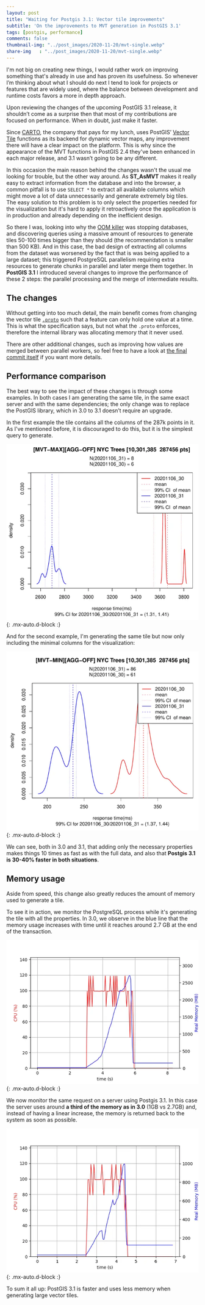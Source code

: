 ```yaml
---
layout: post
title: "Waiting for Postgis 3.1: Vector tile improvements"
subtitle: 'On the improvements to MVT generation in PostGIS 3.1'
tags: [postgis, performance]
comments: false
thumbnail-img: "../post_images/2020-11-20/mvt-single.webp"
share-img	: "../post_images/2020-11-20/mvt-single.webp"
---
```


I'm not big on creating new things, I would rather work on improving something that's already in use and has proven its usefulness. So whenever I’m thinking about what I should do next I tend to look for projects or features that are widely used, where the balance between development and runtime costs favors a more in depth approach.

Upon reviewing the changes of the upcoming PostGIS 3.1 release, it shouldn’t come as a surprise then that most of my contributions are focused on performance. When in doubt, just make it faster.

Since [CARTO](https://carto.com/), the company that pays for my lunch, uses PostGIS’ [Vector Tile](https://postgis.net/docs/ST_AsMVT.html) functions as its backend for dynamic vector maps, any improvement there will have a clear impact on the platform. This is why since the appearance of the MVT functions in PostGIS 2.4 they've been enhanced in each major release, and 3.1 wasn’t going to be any different.

In this occasion the main reason behind the changes wasn't the usual me looking for trouble, but the other way around. As **ST_AsMVT** makes it really easy to extract information from the database and into the browser, a common pitfall is to use `SELECT *` to extract all available columns which might move a lot of data unnecessarily and generate extremely big tiles. The easy solution to this problem is to only select the properties needed for the visualization but it's hard to apply it retroactively once the application is in production and already depending on the inefficient design.

So there I was, looking into why the [OOM killer](https://www.kernel.org/doc/gorman/html/understand/understand016.html) was stopping databases, and discovering queries using a massive amount of resources to generate tiles 50-100 times bigger than they should (the recommendation is smaller than 500 KB). And in this case, the bad design of extracting all columns from the dataset was worsened by the fact that is was being applied to a large dataset; this triggered PostgreSQL parallelism requiring extra resources to generate chunks in parallel and later merge them together. In **PostGIS 3.1** I introduced several changes to improve the performance of these 2 steps: the parallel processing and the merge of intermediate results.

## The changes

Without getting into too much detail, the main benefit comes from changing the vector tile [`.proto`](https://github.com/mapbox/vector-tile-spec/blob/master/2.1/vector_tile.proto) such that a feature can only hold one value at a time. This is what the specification says, but not what the `.proto` enforces, therefore the internal library was allocating memory that it never used.

There are other additional changes, such as improving how values are merged between parallel workers, so feel free to have a look at [the final commit itself](https://github.com/postgis/postgis/commit/99c50d4602a6e1d94f65932cbcbee933af998ea1) if you want more details.

## Performance comparison

The best way to see the impact of these changes is through some examples. In both cases I am generating the same tile, in the same exact server and with the same dependencies; the only change was to replace the PostGIS library, which in 3.0 to 3.1 doesn’t require an upgrade.

In the first example the tile contains all the columns of the 287k points in it. As I've mentioned before, it is discouraged to do this, but it is the simplest query to generate.

![Performance comparison with max properties](../post_images/2020-11-20/mvt-all.webp){: .mx-auto.d-block :}

And for the second example, I'm generating the same tile but now only including the minimal columns for the visualization:

![Performance comparison with min properties](../post_images/2020-11-20/mvt-single.webp){: .mx-auto.d-block :}

We can see, both in 3.0 and 3.1, that adding only the necessary properties makes things 10 times as fast as with the full data, and also that **Postgis 3.1 is 30-40% faster in both situations**.

## Memory usage

Aside from speed, this change also greatly reduces the amount of memory used to generate a tile.

To see it in action, we monitor the PostgreSQL process while it's generating the tile with all the properties. In 3.0, we observe in the blue line that the memory usage increases with time until it reaches around 2.7 GB at the end of the transaction.

![Memory usage in 3.0](../post_images/2020-11-20/memory_30.webp){: .mx-auto.d-block :}

We now monitor the same request on a server using Postgis 3.1. In this case the server uses around **a third of the memory as in 3.0** (1GB vs 2.7GB) and, instead of having a linear increase, the memory is returned back to the system as soon as possible.

![Memory usage in 3.1](../post_images/2020-11-20/memory_31.webp){: .mx-auto.d-block :}

To sum it all up: PostGIS 3.1 is faster and uses less memory when generating large vector tiles.

